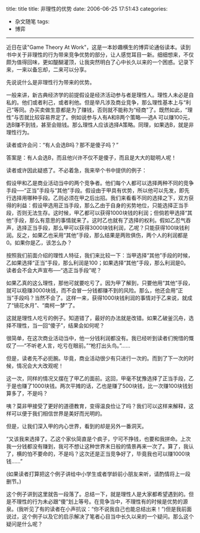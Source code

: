 

title: title
title: 非理性的优势
date: 2006-06-25 17:51:43
categories:
- 杂文随笔
tags: 
- 博弈

---

近日在读"Game Theory At Work"，这是一本妙趣横生的博弈论通俗读本。读到书中关于非理性的行为带来竞争优势的部分，让人感觉耳目一新。细细想来，不仅颇为值得回味，更如醍醐灌顶，让我突然明白了心中长久以来的一个困惑。记录下来，一来以备忘却，二来可以分享。

先说说什么是非理性行为带来的优势。

一般来讲，新古典经济学的前提假设是经济活动参与者是理性人。理性人未必是自私的。他们或者利己，或者利他。但是举凡涉及商业竞争，那么理性基本上与“利己”等同。办买卖做生意都是为了赚钱，否则就不能称为“经商”了。既然如此，“理性”与否就比较容易界定了。例如说参与人有A和B两个策略──选A 可以赚100元，选B赚不到钱，甚至会赔钱。那么理性人应该选择A策略。同理，如果选B，就是非理性行为。

读者或许会问：“有人会选B吗？那不是傻子吗？”

答案是：有人会选B，而且他兴许不仅不是傻子，而且是大大的聪明人呢！

读者或许因此疑惑了。不必着急，我来举个书中提供的例子：

假设甲和乙是商业活动当中的两个竞争者。他们每个人都可以选择两种不同的竞争手段──“正当”手段与“其他”手段。假设由于甲具有优势，所以他可以先发，即先行选择用哪种手段。乙则必须在甲之后出招。我们来看看不同的选择之下，双方获得的利益：假设甲选用正当手段，那么乙由于自身的劣势地位，只能选择正当手段，否则无法生存。这时候，甲乙都可以获得1000块钱的利润；但倘若甲选择“其他”手段，那么有意思的事情就来了。这时乙也就有了选择的权利。假如乙忍气吞声，选择正当手段，那么甲可以获得3000块钱利润，乙呢？只能获得100块钱利润。反之，如果乙也采用“其他”手段，那么结果是两败俱伤，两个人的利润都是0。如果你是乙，该怎么办？

按照我们前面介绍的理性人特征，我们来比较一下：当甲选择“其他”手段的时候，乙如果选择“正当”手段，那么利润是100；如果选择“其他”手段，那么利润是0。读者会不会大声宣布──“选正当手段”呢？

如果乙真的这么理性，那他可就要吃亏了。因为甲了解到，只要他用“其他”手段，就可以稳赚3000块钱，而不会冒一分钱都赚不到的风险。那么，他还会用“正当”手段吗？当然不会了。这样一来，获得1000块钱利润的事情对于乙来说，就成了“镜花水月”、“南柯一梦”了。

这就是理性人吃亏的例子。知道错了，最好的办法就是改错。如果乙破釜沉舟，选择不理性，当一回“傻子”，结果会如何呢？

很简单，在这次商业活动当中，他一分钱利润都没有。我已经听到读者们惋惜的慨叹了──“不听老人言，吃亏在眼前。”“枪打出头鸟。”……

但是，读者先不必扼腕。毕竟，商业活动很少有只进行一次的。而到了下一次的时候，情况会大大改观呢！

这一次，同样的情况又摆在了甲乙的面前。这回，甲毫不犹豫选择了正当手段，乙于是也赚了1000块钱。两次平摊的话，乙也是赚了500块钱，比一次赚100块钱划算多了，不是吗？

咦？莫非甲接受了更好的道德教育，变得温良俭让了吗？我们可以这样来解释，这样可以便于我们相信世界是美好而光明的。

但是，让我们深入甲的内心世界，看到的却是另外一番洞天。

“又该我来选择了。乙这个家伙简直是个疯子，宁可不挣钱，也要和我拼命。上次我一分钱都没有赚到，我可不想让这种世界末日般的情景再来一次了。算了，我认了，横的怕不要命的，不是吗？这次还是正当竞争好了，毕竟我也可以赚1000块钱……”

(如果读者打算把这个例子讲给中小学生或者学龄前小朋友来听，请酌情将上一段删节。)

这个例子讲到这里就告一段落了。总结一下，就是理性人是大家都希望遇到的。但是不理性的行为未必跟“傻”划上等号。在竞争当中，不理性有的时候是优势的源泉。(我听见了有的读者在小声抗议：“你不说我自己也能总结出来！”)但是我前面说过，这个例子以及它的启示解决了笔者心目当中长久以来的一个疑问。那么这个疑问是什么呢？